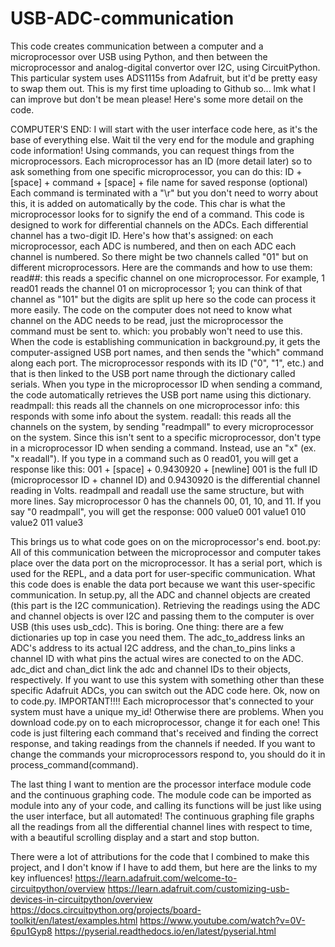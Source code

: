 # USB-ADC-communication
This code creates communication between a computer and a microprocessor over USB using Python, and then between the microprocessor and analog-digital convertor over I2C, using CircuitPython. This particular system uses ADS1115s from Adafruit, but it'd be pretty easy to swap them out.
This is my first time uploading to Github so... lmk what I can improve but don't be mean please!
Here's some more detail on the code.

COMPUTER'S END:
I will start with the user interface code here, as it's the base of everything else. Wait til the very end for the module and graphing code information!
Using commands, you can request things from the microprocessors.
Each microprocessor has an ID (more detail later) so to ask something from one specific microprocessor, you can do this: 
ID + [space] + command + [space] + file name for saved response (optional)
Each command is terminated with a "\r" but you don't need to worry about this, it is added on automatically by the code. This char is what the microprocessor looks for to signify the end of a command.
This code is designed to work for differential channels on the ADCs.
Each differential channel has a two-digit ID. Here's how that's assigned: on each microprocessor, each ADC is numbered, and then on each ADC each channel is numbered. So there might be two channels called "01" but on different microprocessors.
Here are the commands and how to use them:
read##: this reads a specific channel on one microprocessor. For example, 1 read01 reads the channel 01 on microprocessor 1; you can think of that channel as "101" but the digits are split up here so the code can process it more easily. The code on the computer does not need to know what channel on the ADC needs to be read, just the microprocessor the command must be sent to.
which: you probably won't need to use this. When the code is establishing communication in background.py, it gets the computer-assigned USB port names, and then sends the "which" command along each port. The microprocessor responds with its ID ("0", "1", etc.) and that is then linked to the USB port name through the dictionary called serials. When you type in the microprocessor ID when sending a command, the code automatically retrieves the USB port name using this dictionary.
readmpall: this reads all the channels on one microprocessor
info: this responds with some info about the system.
readall: this reads all the channels on the system, by sending "readmpall" to every microprocessor on the system. Since this isn't sent to a specific microprocessor, don't type in a microprocessor ID when sending a command. Instead, use an "x" (ex. "x readall").
If you type in a command such as 0 read01, you will get a response like this:
001 + [space] + 0.9430920 + [newline]
001 is the full ID (microprocessor ID + channel ID) and 0.9430920 is the differential channel reading in Volts.
readmpall and readall use the same structure, but with more lines. Say microprocessor 0 has the channels 00, 01, 10, and 11. If you say "0 readmpall", you will get the response:
000 value0
001 value1
010 value2
011 value3

This brings us to what code goes on on the microprocessor's end.
boot.py: All of this communication between the microprocessor and computer takes place over the data port on the microprocessor. It has a serial port, which is used for the REPL, and a data port for user-specific communication. What this code does is enable the data port because we want this user-specific communication.
In setup.py, all the ADC and channel objects are created (this part is the I2C communication). Retrieving the readings using the ADC and channel objects is over I2C and passing them to the computer is over USB (this uses usb_cdc). This is boring. One thing: there are a few dictionaries up top in case you need them. The adc_to_address links an ADC's address to its actual I2C address, and the chan_to_pins links a channel ID with what pins the actual wires are conected to on the ADC.
adc_dict and chan_dict link the adc and channel IDs to their objects, respectively. 
If you want to use this system with something other than these specific Adafruit ADCs, you can switch out the ADC code here.
Ok, now on to code.py.
IMPORTANT!!!! Each microprocessor that's connected to your system must have a unique my_id! Otherwise there are problems. When you download code.py on to each microprocessor, change it for each one!
This code is just filtering each command that's received and finding the correct response, and taking readings from the channels if needed.
If you want to change the commands your microprocessors respond to, you should do it in process_command(command).

The last thing I want to mention are the processor interface module code and the continuous graphing code. The module code can be imported as module into any of your code, and calling its functions will be just like using the user interface, but all automated! The continuous graphing file graphs all the readings from all the differential channel lines with respect to time, with a beautiful scrolling display and a start and stop button.

There were a lot of attributions for the code that I combined to make this project, and I don't know if I have to add them, but here are the links to my key influences!
https://learn.adafruit.com/welcome-to-circuitpython/overview
https://learn.adafruit.com/customizing-usb-devices-in-circuitpython/overview
https://docs.circuitpython.org/projects/board-toolkit/en/latest/examples.html
https://www.youtube.com/watch?v=0V-6pu1Gyp8
https://pyserial.readthedocs.io/en/latest/pyserial.html
